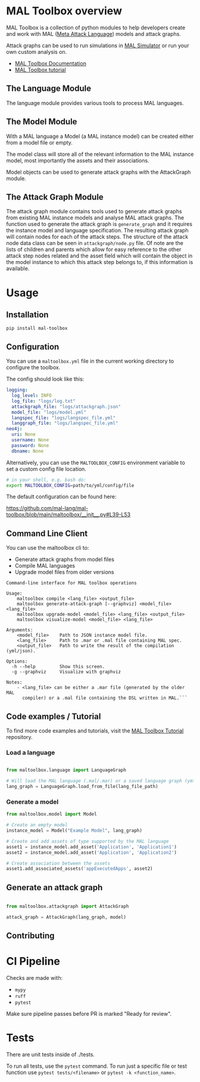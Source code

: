 # MAL Toolbox overview

MAL Toolbox is a collection of python modules to help developers create and work with
MAL ([Meta Attack Language](https://mal-lang.org/)) models and attack graphs.

Attack graphs can be used to run simulations in [MAL Simulator](https://github.com/mal-lang/mal-simulator) or run your own custom analysis on.

- [MAL Toolbox Documentation](https://mal-lang.org/mal-toolbox/index.html)
- [MAL Toolbox tutorial](https://github.com/mal-lang/mal-toolbox-tutorial)

## The Language Module

The language module provides various tools to process MAL languages.

## The Model Module

With a MAL language a Model (a MAL instance model) can be created either
from a model file or empty.

The model class will store all of the relevant information to the MAL
instance model, most importantly the assets and their associations.

Model objects can be used to generate attack graphs with the AttackGraph module.

## The Attack Graph Module

The attack graph module contains tools used to generate attack graphs from
existing MAL instance models and analyse MAL attack graphs. The function used
to generate the attack graph is `generate_graph` and it requires the instance
model and language specification. The resulting attack graph will contain
nodes for each of the attack steps. The structure of the attack node data
class can be seen in `attackgraph/node.py` file. Of note are the lists of
children and parents which allow for easy reference to the other attack step
nodes related and the asset field which will contain the object in the model
instance to which this attack step belongs to, if this information is
available.


# Usage

## Installation

```
pip install mal-toolbox
```

## Configuration
You can use a `maltoolbox.yml` file in the current working directory to
configure the toolbox.

The config should look like this:
```yml
logging:
  log_level: INFO
  log_file: "logs/log.txt"
  attackgraph_file: "logs/attackgraph.json"
  model_file: "logs/model.yml"
  langspec_file: "logs/langspec_file.yml"
  langgraph_file: "logs/langspec_file.yml"
neo4j:
  uri: None
  username: None
  password: None
  dbname: None
```

Alternatively, you can use the `MALTOOLBOX_CONFIG`
environment variable to set a custom config file location.

```bash
# in your shell, e.g. bash do:
export MALTOOLBOX_CONFIG=path/to/yml/config/file
```

The default configuration can be found here:

https://github.com/mal-lang/mal-toolbox/blob/main/maltoolbox/__init__.py#L39-L53

## Command Line Client

You can use the maltoolbox cli to:

- Generate attack graphs from model files
- Compile MAL languages
- Upgrade model files from older versions

```
Command-line interface for MAL toolbox operations

Usage:
    maltoolbox compile <lang_file> <output_file>
    maltoolbox generate-attack-graph [--graphviz] <model_file> <lang_file>
    maltoolbox upgrade-model <model_file> <lang_file> <output_file>
    maltoolbox visualize-model <model_file> <lang_file>

Arguments:
    <model_file>    Path to JSON instance model file.
    <lang_file>     Path to .mar or .mal file containing MAL spec.
    <output_file>   Path to write the result of the compilation (yml/json).

Options:
  -h --help         Show this screen.
  -g --graphviz     Visualize with graphviz

Notes:
    - <lang_file> can be either a .mar file (generated by the older MAL
      compiler) or a .mal file containing the DSL written in MAL.```
```

## Code examples / Tutorial

To find more code examples and tutorials, visit the
[MAL Toolbox Tutorial](https://github.com/mal-lang/mal-toolbox-tutorial/tree/main) repository.

### Load a language
```python

from maltoolbox.language import LanguageGraph

# Will load the MAL language (.mal/.mar) or a saved language graph (yml/json)
lang_graph = LanguageGraph.load_from_file(lang_file_path)

```

### Generate a model
```python
from maltoolbox.model import Model

# Create an empty model
instance_model = Model("Example Model", lang_graph)

# Create and add assets of type supported by the MAL language
asset1 = instance_model.add_asset('Application', 'Application1')
asset2 = instance_model.add_asset('Application', 'Application2')

# Create association between the assets
asset1.add_associated_assets('appExecutedApps', asset2)
```

## Generate an attack graph

```python

from maltoolbox.attackgraph import AttackGraph

attack_graph = AttackGraph(lang_graph, model)

```


## Contributing

# CI Pipeline

Checks are made with:

- `mypy`
- `ruff`
- `pytest`

Make sure pipeline passes before PR is marked "Ready for review".

# Tests
There are unit tests inside of ./tests.

To run all tests, use the `pytest` command. To run just a specific file or test function use `pytest tests/<filename>` or `pytest -k <function_name>`.
